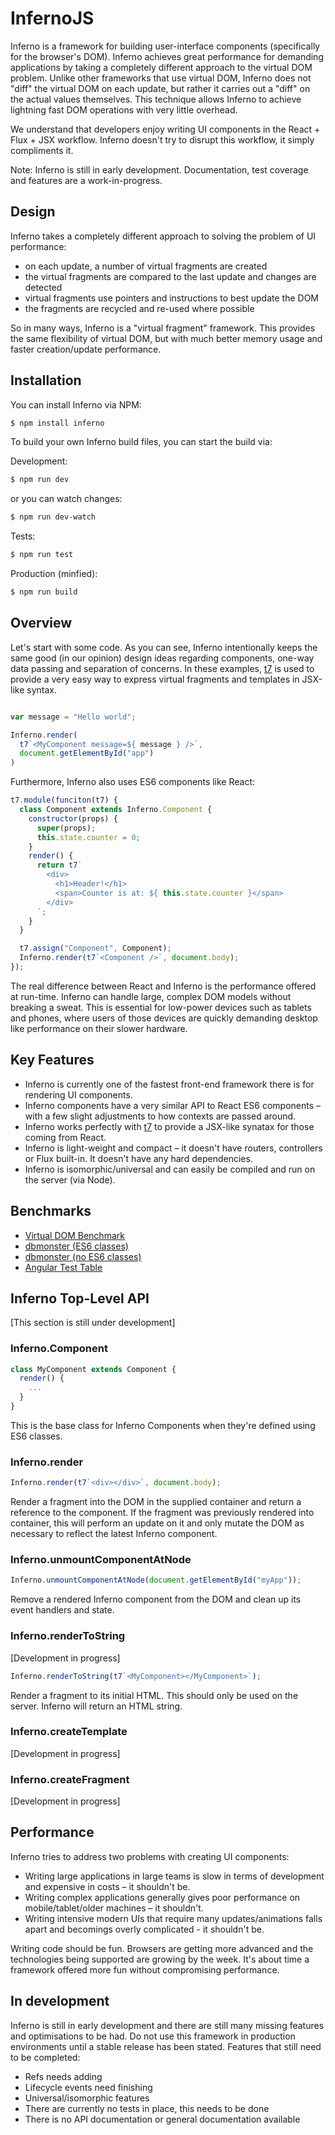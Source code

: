 # InfernoJS

Inferno is a framework for building user-interface components (specifically for the browser's DOM). Inferno achieves great performance for demanding applications by taking a completely different approach to the virtual DOM problem. Unlike other frameworks that use virtual DOM, Inferno does not "diff" the virtual DOM on each update, but rather it carries out a "diff" on the actual values themselves. This technique allows Inferno to achieve lightning fast DOM operations with very little overhead.

We understand that developers enjoy writing UI components in the React + Flux + JSX workflow. Inferno doesn't try to disrupt this workflow, it simply compliments it.

Note: Inferno is still in early development. Documentation, test coverage and features are a work-in-progress.

## Design

Inferno takes a completely different approach to solving the problem of UI performance:
- on each update, a number of virtual fragments are created
- the virtual fragments are compared to the last update and changes are detected
- virtual fragments use pointers and instructions to best update the DOM
- the fragments are recycled and re-used where possible

So in many ways, Inferno is a "virtual fragment" framework. This provides the same flexibility of virtual DOM, but with
much better memory usage and faster creation/update performance.

## Installation

You can install Inferno via NPM:

```sh
$ npm install inferno
```

To build your own Inferno build files, you can start the build via:

Development:
```sh
$ npm run dev
```
or you can watch changes:
```sh
$ npm run dev-watch
```

Tests:
```sh
$ npm run test
```

Production (minfied):
```sh
$ npm run build
```

## Overview

Let's start with some code. As you can see, Inferno intentionally keeps the same good (in our opinion) design ideas regarding components, one-way data passing and separation of concerns.
In these examples, [t7](https://github.com/trueadm/t7) is used to provide a very easy way to express virtual fragments and templates in JSX-like syntax.

```javascript

var message = "Hello world";

Inferno.render(
  t7`<MyComponent message=${ message } />`,
  document.getElementById("app")
)
```
Furthermore, Inferno also uses ES6 components like React:

```javascript
t7.module(funciton(t7) {
  class Component extends Inferno.Component {
    constructor(props) {
      super(props);
      this.state.counter = 0;
    }
    render() {
      return t7`
        <div>
          <h1>Header!</h1>
          <span>Counter is at: ${ this.state.counter }</span>
        </div>
      `;
    }  
  }

  t7.assign("Component", Component);
  Inferno.render(t7`<Component />`, document.body);
});
```
The real difference between React and Inferno is the performance offered at run-time. Inferno can handle large, complex DOM models without breaking a sweat.
This is essential for low-power devices such as tablets and phones, where users of those devices are quickly demanding desktop like performance on their slower hardware.

## Key Features

- Inferno is currently one of the fastest front-end framework there is for rendering UI components.
- Inferno components have a very similar API to React ES6 components – with a few slight adjustments to how contexts are passed around.
- Inferno works perfectly with [t7](https://github.com/trueadm/t7) to provide a JSX-like synatax for those coming from React.
- Inferno is light-weight and compact – it doesn't have routers, controllers or Flux built-in. It doesn't have any hard dependencies.
- Inferno is isomorphic/universal and can easily be compiled and run on the server (via Node).

## Benchmarks

- [Virtual DOM Benchmark](http://vdom-benchmark.github.io/vdom-benchmark/)
- [dbmonster (ES6 classes)](http://infernojs.org/benchmarks/dbmonster/)
- [dbmonster (no ES6 classes)](http://infernojs.org/benchmarks/dbmonster/inferno-dbmonster-raw-es5.html)
- [Angular Test Table](http://infernojs.org/benchmarks/angular-test-table/infernojs/index.html)

## Inferno Top-Level API

[This section is still under development]

### Inferno.Component

```javascript
class MyComponent extends Component {
  render() {
    ...
  }
}
```

This is the base class for Inferno Components when they're defined using ES6 classes.

### Inferno.render

```javascript
Inferno.render(t7`<div></div>`, document.body);
```

Render a fragment into the DOM in the supplied container and return a reference to the component. If the fragment was previously rendered into container, this will
perform an update on it and only mutate the DOM as necessary to reflect the latest Inferno component.

### Inferno.unmountComponentAtNode

```javascript
Inferno.unmountComponentAtNode(document.getElementById("myApp"));
```

Remove a rendered Inferno component from the DOM and clean up its event handlers and state.

### Inferno.renderToString

[Development in progress]

```javascript
Inferno.renderToString(t7`<MyComponent></MyComponent>`);
```

Render a fragment to its initial HTML. This should only be used on the server. Inferno will return an HTML string.

### Inferno.createTemplate

[Development in progress]

### Inferno.createFragment

[Development in progress]

## Performance

Inferno tries to address two problems with creating UI components:
- Writing large applications in large teams is slow in terms of development and expensive in costs – it shouldn't be.
- Writing complex applications generally gives poor performance on mobile/tablet/older machines – it shouldn't.
- Writing intensive modern UIs that require many updates/animations falls apart and becomings overly complicated - it shouldn't be.

Writing code should be fun. Browsers are getting more advanced and the technologies being supported are growing by the week. It's about
time a framework offered more fun without compromising performance.

## In development

Inferno is still in early development and there are still many missing features and optimisations to be had. Do not use this framework in production environments until a stable
release has been stated. Features that still need to be completed:

- Refs needs adding
- Lifecycle events need finishing
- Universal/isomorphic features
- There are currently no tests in place, this needs to be done
- There is no API documentation or general documentation available
